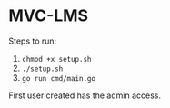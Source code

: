 # MVC-LMS

Steps to run:

1) `chmod +x setup.sh`
2) `./setup.sh`
3) `go run cmd/main.go`

First user created has the admin access.